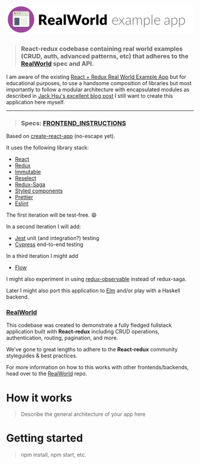 # ![RealWorld Example App](logo.png)

> ### React-redux codebase containing real world examples (CRUD, auth, advanced patterns, etc) that adheres to the [RealWorld](https://github.com/gothinkster/realworld-example-apps) spec and API.

I am aware of the existing [React + Redux Real World Example App](https://github.com/gothinkster/react-redux-realworld-example-app) but for educational purposes, to use a handsome composition of libraries but most importantly to follow a modular architecture with encapsulated modules as described in [Jack Hsu's excellent blog post](https://jaysoo.ca/2016/02/28/organizing-redux-application) I still want to create this application here myself.

---

> ### Specs: [FRONTEND_INSTRUCTIONS](FRONTEND_INSTRUCTIONS.md)

Based on [create-react-app](https://github.com/facebookincubator/create-react-app) (no-escape yet).

It uses the following library stack:
  * [React](https://facebook.github.io/react)
  * [Redux](http://redux.js.org)
  * [Immutable](https://facebook.github.io/immutable-js)
  * [Reselect](https://github.com/reactjs/reselect)
  * [Redux-Saga](https://github.com/redux-saga/redux-saga)
  * [Styled components](https://styled-components.com)
  * [Prettier](https://github.com/prettier/prettier)
  * [Eslint](http://eslint.org)

The first iteration will be test-free. :smile:

In a second iteration I will add:
  * [Jest](https://facebook.github.io/jest) unit (and integration?) testing
  * [Cypress](https://www.cypress.io) end-to-end testing

In a third iteration I might add
  * [Flow](https://flow.org)

I might also experiment in using [redux-observable](https://redux-observable.js.org) instead of redux-saga.

Later I might also port this application to [Elm](http://elm-lang.org) and/or play with a Haskell backend.


### [RealWorld](https://github.com/gothinkster/realworld)

This codebase was created to demonstrate a fully fledged fullstack application built with **React-redux** including CRUD operations, authentication, routing, pagination, and more.

We've gone to great lengths to adhere to the **React-redux** community styleguides & best practices.

For more information on how to this works with other frontends/backends, head over to the [RealWorld](https://github.com/gothinkster/realworld) repo.


# How it works

> Describe the general architecture of your app here

# Getting started

> npm install, npm start, etc.
